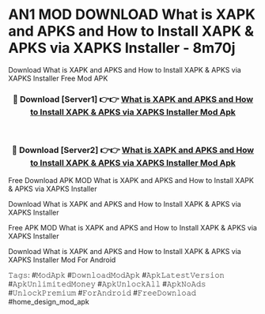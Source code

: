 # AN1 MOD DOWNLOAD What is XAPK and APKS and How to Install XAPK & APKS via XAPKS Installer - 8m70j
Download What is XAPK and APKS and How to Install XAPK & APKS via XAPKS Installer Free Mod APK

<div align="center">
<h3>🔴 Download [Server1] 👉👉 <a href="https://apk-comot.site?title=What_is_XAPK_and_APKS_and_How_to_Install_XAPK_&_APKS_via_XAPKS_Installer">What is XAPK and APKS and How to Install XAPK & APKS via XAPKS Installer Mod Apk</a></h3><br>

<h3>🔴 Download [Server2] 👉👉 <a href="https://apk-comot.site?title=What_is_XAPK_and_APKS_and_How_to_Install_XAPK_&_APKS_via_XAPKS_Installer">What is XAPK and APKS and How to Install XAPK & APKS via XAPKS Installer Mod Apk</a></h3>
</div>


Free Download APK MOD What is XAPK and APKS and How to Install XAPK & APKS via XAPKS Installer

Download What is XAPK and APKS and How to Install XAPK & APKS via XAPKS Installer 

Free APK MOD What is XAPK and APKS and How to Install XAPK & APKS via XAPKS Installer 

Download What is XAPK and APKS and How to Install XAPK & APKS via XAPKS Installer Mod For Android

𝚃𝚊𝚐𝚜: #𝙼𝚘𝚍𝙰𝚙𝚔 #𝙳𝚘𝚠𝚗𝚕𝚘𝚊𝚍𝙼𝚘𝚍𝙰𝚙𝚔 #𝙰𝚙𝚔𝙻𝚊𝚝𝚎𝚜𝚝𝚅𝚎𝚛𝚜𝚒𝚘𝚗 #𝙰𝚙𝚔𝚄𝚗𝚕𝚒𝚖𝚒𝚝𝚎𝚍𝙼𝚘𝚗𝚎𝚢 #𝙰𝚙𝚔𝚄𝚗𝚕𝚘𝚌𝚔𝙰𝚕𝚕 #𝙰𝚙𝚔𝙽𝚘𝙰𝚍𝚜 #𝚄𝚗𝚕𝚘𝚌𝚔𝙿𝚛𝚎𝚖𝚒𝚞𝚖 #𝙵𝚘𝚛𝙰𝚗𝚍𝚛𝚘𝚒𝚍 #𝙵𝚛𝚎𝚎𝙳𝚘𝚠𝚗𝚕𝚘𝚊𝚍 #home_design_mod_apk
